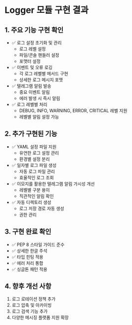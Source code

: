 # Logger 모듈 구현 결과

## 1. 주요 기능 구현 확인
- ✅ 로그 설정 초기화 및 관리
  - 로그 레벨 설정
  - 파일/콘솔 핸들러 설정
  - 포맷터 설정
- ✅ 이벤트 및 오류 로깅
  - 각 로그 레벨별 메서드 구현
  - 상세한 로그 메시지 포맷
- ✅ 텔레그램 알림 발송
  - 중요 이벤트 알림
  - 에러 발생 시 즉시 알림
- ✅ 로그 레벨별 처리
  - DEBUG, INFO, WARNING, ERROR, CRITICAL 레벨 지원
  - 레벨별 알림 설정 가능

## 2. 추가 구현된 기능
- ✅ YAML 설정 파일 지원
  - 유연한 로그 설정 관리
  - 환경별 설정 분리
- ✅ 일자별 로그 파일 생성
  - 자동 로그 파일 관리
  - 효율적인 로그 조회
- ✅ 이모지를 활용한 텔레그램 알림 가시성 개선
  - 레벨별 구분 용이
  - 직관적인 알림 확인
- ✅ 자동 디렉토리 생성
  - 로그 저장 경로 자동 생성
  - 권한 관리

## 3. 구현 완료 확인
- ✅ PEP 8 스타일 가이드 준수
- ✅ 상세한 한글 주석
- ✅ 타입 힌팅 적용
- ✅ 에러 처리 통합
- ✅ 싱글톤 패턴 적용

## 4. 향후 개선 사항
1. 로그 로테이션 정책 추가
2. 로그 압축 및 아카이빙
3. 로그 검색 기능 추가
4. 다양한 메시징 플랫폼 지원 확장 
